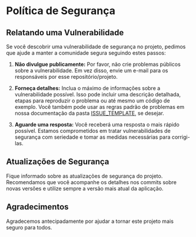 # Política de Segurança

## Relatando uma Vulnerabilidade
Se você descobrir uma vulnerabilidade de segurança no projeto, pedimos que ajude a manter a comunidade segura seguindo estes passos:

1. **Não divulgue publicamente:** Por favor, não crie problemas públicos sobre a vulnerabilidade. Em vez disso, envie um e-mail para os responsáveis por esse repositório/projeto.

2. **Forneça detalhes:** Inclua o máximo de informações sobre a vulnerabilidade possível. Isso pode incluir uma descrição detalhada, etapas para reproduzir o problema ou até mesmo um código de exemplo. Você também pode usar as regras padrão de problemas em nossa documentação da pasta [ISSUE_TEMPLATE](https://github.com/Leonardo-henriqu2/PI---5-v2/tree/main/.github/ISSUE_TEMPLATE), se desejar.

3. **Aguarde uma resposta:** Você receberá uma resposta o mais rápido possível. Estamos comprometidos em tratar vulnerabilidades de segurança com seriedade e tomar as medidas necessárias para corrigi-las.

## Atualizações de Segurança
Fique informado sobre as atualizações de segurança do projeto. Recomendamos que você acompanhe os detalhes nos commits sobre novas versões e utilize sempre a versão mais atual da aplicação.

## Agradecimentos
Agradecemos antecipadamente por ajudar a tornar este projeto mais seguro para todos.
